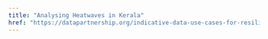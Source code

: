 ```yaml
---
title: "Analysing Heatwaves in Kerala"
href: "https://datapartnership.org/indicative-data-use-cases-for-resilient-kerala"
---
```


